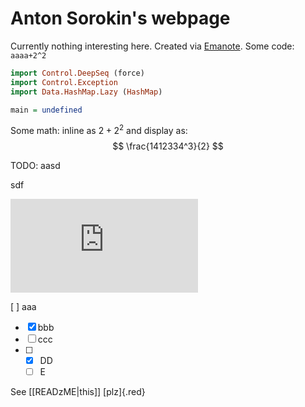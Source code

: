 # Anton Sorokin's webpage

Currently nothing interesting here. Created via [Emanote]. Some code: `aaaa+2^2`
```haskell
import Control.DeepSeq (force)
import Control.Exception
import Data.HashMap.Lazy (HashMap)

main = undefined
```

Some math: inline as $2+2^2$ and display as:
$$
\frac{1412334^3}{2}
$$

TODO:
aasd

sdf

<iframe  src="https://www.youtube.com/embed/ppC0IFbde1Q" title="YouTube video player" frameborder="0" allow="accelerometer; autoplay; clipboard-write; encrypted-media; gyroscope; picture-in-picture" allowfullscreen></iframe>

[ ] aaa
- [x] bbb
- [ ] ccc
- [ ]
  - [x] DD
  - [ ] E

See [[READzME|this]] [plz]{.red}

[Emanote]:https://emanote.srid.ca/

